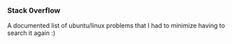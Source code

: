 ### Stack 0verflow

A documented list of ubuntu/linux problems that I had to minimize having to
search it again :)
